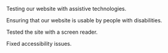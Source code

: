 Testing our website with assistive technologies.

Ensuring that our website is usable by people with disabilities.

Tested the site with a screen reader.

Fixed accessibility issues.